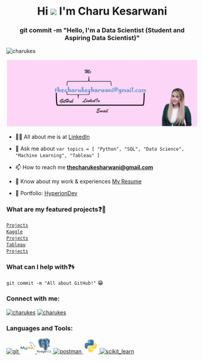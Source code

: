 <!--
**CharuKes/CharuKes** is a ✨ _special_ ✨ repository because its `README.md` (this file) appears on your GitHub profile.

Here are some ideas to get you started:

- 🔭 I’m currently working on ...
- 🌱 I’m currently learning ... 
- 👯 I’m looking to collaborate on ...
- 🤔 I’m looking for help with ...
- 💬 Ask me about ...
- 📫 How to reach me: ...
- 😄 Pronouns: ...
- ⚡ Fun fact: ... 
-->
<h1 align="center">Hi <img src="https://raw.githubusercontent.com/iampavangandhi/iampavangandhi/master/gifs/Hi.gif" width="30px"> I'm Charu Kesarwani</h1>
<h3 align="center">git commit -m "Hello, I'm a Data Scientist (Student and Aspiring Data Scientist)"</h3> 


<p align="left"> <img src="https://komarev.com/ghpvc/?username=charukes&label=Profile%20views&color=0e75b6&style=flat" alt="charukes" /> </p>

![Banner](https://github.com/CharuKes/CharuKes/blob/main/banner.JPG)


- 👨‍💻 All about me is at [LinkedIn](https://www.linkedin.com/in/charukes/)

- 💬 Ask me about ``` var topics = [ "Python", "SQL", "Data Science", "Machine Learning", "Tableau" ] ```

- 📫 How to reach me **thecharukesharwani@gmail.com**

- 📄 Know about my work & experiences [My Resume](https://drive.google.com/file/d/19inQpfxQzk-yqiwo9aLNqbs4qONz_xgm/view?usp=sharing)

- 📄 Portfolio: [HyperionDev](https://hyperiondev.com/portfolio/110945)

### What are my featured projects:question::rocket:
  
<code>[Projects](https://github.com/CharuKes/coding_excercises/tree/main/projects)</code>    
<code>[Kaggle Projects](https://github.com/CharuKes/coding_excercises/tree/main/kaggle_excercise/Gun%20Deaths%20in%20the%20US%202006%20-%202020)</code>     
<code>[Tableau Projects](https://github.com/CharuKes/coding_excercises/tree/main/Tableau_analysis)</code>         



### What can I help with:question::cyclone:
<code>git commit -m "All about GitHub!"</code> :grin:

<h3 align="left">Connect with me:</h3>
<p align="left">
<a href="https://www.linkedin.com/in/charukes/" target="blank"><img align="center" src="https://raw.githubusercontent.com/rahuldkjain/github-profile-readme-generator/master/src/images/icons/Social/linked-in-alt.svg" alt="charukes" height="30" width="40" /></a>
<a href="https://instagram.com/charu.kesarwani" target="blank"><img align="center" src="https://raw.githubusercontent.com/rahuldkjain/github-profile-readme-generator/master/src/images/icons/Social/instagram.svg" alt="charukes" height="30" width="40" /></a>
</p>

<h3 align="left">Languages and Tools:</h3>
<p align="left"> 
  <a href="https://git-scm.com/" target="_blank" rel="noreferrer">
  <img src="https://www.vectorlogo.zone/logos/git-scm/git-scm-icon.svg" alt="git" width="40" height="40" />
</a>
<a href="https://www.mysql.com/" target="_blank" rel="noreferrer">
  <img src="https://raw.githubusercontent.com/devicons/devicon/master/icons/mysql/mysql-original-wordmark.svg" alt="mysql" width="40" height="40" />
</a>
<a href="https://www.postgresql.org" target="_blank" rel="noreferrer">
  <img src="https://raw.githubusercontent.com/devicons/devicon/master/icons/postgresql/postgresql-original-wordmark.svg" alt="postgresql" width="40" height="40" />
</a>
<a href="https://postman.com" target="_blank" rel="noreferrer">
  <img src="https://www.vectorlogo.zone/logos/getpostman/getpostman-icon.svg" alt="postman" width="40" height="40" />
</a>
<a href="https://www.python.org" target="_blank" rel="noreferrer">
  <img src="https://raw.githubusercontent.com/devicons/devicon/master/icons/python/python-original.svg" alt="python" width="40" height="40" />
</a>
<a href="https://scikit-learn.org/" target="_blank" rel="noreferrer">
  <img src="https://upload.wikimedia.org/wikipedia/commons/0/05/Scikit_learn_logo_small.svg" alt="scikit_learn" width="40" height="40" />
</a>
 </p>
